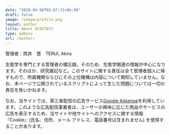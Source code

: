 ```yaml
---
date: "2020-04-06T02:07:31+06:00"
draft: false
image: /image/profile.png
layout: author
title: About ECOSTATS
type: addons
url: /author/
---
```


管理者：照井　慧　TERUI, Akira

生態学を専門とする管理者の備忘録。そのため、生態学関連の情報が中心になります。そのほか、研究雑記など。このサイトに関する責任は全て管理者個人に帰すもので、所属機関ならびにその上位機構は内容について関知していません。なお、本ページで公開されているスクリプトによって生じた問題については一切の責任を負いかねます。

なお、当サイトでは、第三者配信の広告サービス[Google Adsense](https://www.google.com/adsense/start/)を利用しています。このような広告配信事業者は、ユーザーの興味に応じた商品やサービスの広告を表示するため、当サイトや他サイトへのアクセスに関する情報 『Cookie』(氏名、住所、メール アドレス、電話番号は含まれません) を使用することがあります。
